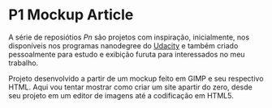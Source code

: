 # P1 Mockup Article
A série de reposiótios *Pn* são projetos com inspiração, inicialmente, nos disponíveis nos programas nanodegree do [Udacity](https://br.udacity.com) e também criado pessoalmente para estudo e exibição furuta para interessados no meu trabalho.

Projeto desenvolvido a partir de um mockup feito em GIMP e seu respectivo HTML.
Aqui vou tentar mostrar como criar um site apartir do zero, desde seu projeto em um editor de imagens até a codificação em HTML5.
